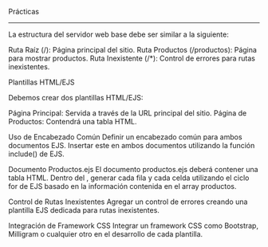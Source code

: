  Prácticas
____________________________________________________________________

La estructura del servidor web base debe ser similar a la siguiente:

Ruta Raíz (/): Página principal del sitio.
Ruta Productos (/productos): Página para mostrar productos.
Ruta Inexistente (/*): Control de errores para rutas inexistentes.

Plantillas HTML/EJS

Debemos crear dos plantillas HTML/EJS:

Página Principal: Servida a través de la URL principal del sitio.
Página de Productos: Contendrá una tabla HTML.

Uso de Encabezado Común
Definir un encabezado <head> común para ambos documentos EJS.
Insertar este <head> en ambos documentos utilizando la función include() de EJS.

Documento Productos.ejs
El documento productos.ejs deberá contener una tabla HTML.
Dentro del <tbody>, generar cada fila <tr> y cada celda <td> utilizando el ciclo for de EJS basado en la información contenida en el array productos.

Control de Rutas Inexistentes
Agregar un control de errores creando una plantilla EJS dedicada para rutas inexistentes.

Integración de Framework CSS
Integrar un framework CSS como Bootstrap, Milligram o cualquier otro en el desarrollo de cada plantilla.